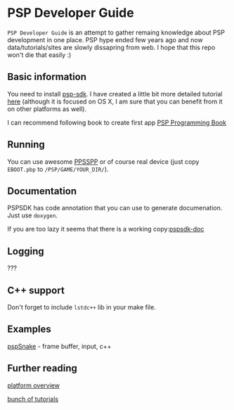 PSP Developer Guide
==========
`PSP Developer Guide` is an attempt to gather remaing knowledge about PSP development in one place. PSP hype ended few years ago and now data/tutorials/sites are slowly dissapring from web. I hope that this repo won't die that easily :)

Basic information
-----------------
You need to install [psp-sdk](https://github.com/pspdev/pspsdk). I have created a little bit more detailed tutorial [here](pspsdk-installation.md) (although it is focused on OS X, I am sure that you can benefit from it on other platforms as well). 

I can recommend following book to create first app [PSP Programming Book](http://en.wikibooks.org/wiki/PSP_Programming)

Running
-------
You can use awesome [PPSSPP](http://www.ppsspp.org/) or of course real device (just copy `EBOOT.pbp` to `/PSP/GAME/YOUR_DIR/`).


Documentation
-------------
PSPSDK has code annotation that you can use to generate documenation. Just use `doxygen`. 

If you are too lazy it seems that there is a working copy:[pspsdk-doc](http://psp.jim.sh/pspsdk-doc/main.html)

Logging
-------
???

C++ support 
--------------
Don't forget to include `lstdc++` lib in your make file.

Examples
---------
[pspSnake](https://github.com/krzKaczor/psp-snake) - frame buffer, input, c++


Further reading
---------------
[platform overview](http://pspdev1.com/wp-content/uploads/2006/08/psp.pdf)

[bunch of tutorials](http://www.ghoti.nl/PSPtutorials.php)